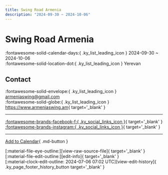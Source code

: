 ```yaml
---
title: Swing Road Armenia
description: "2024-09-30 ~ 2024-10-06"
---
```


# Swing Road Armenia 

:fontawesome-solid-calendar-days:{ .ky_list_leading_icon } 2024-09-30 ~ 2024-10-06  
:fontawesome-solid-location-dot:{ .ky_list_leading_icon } Yerevan  

## Contact

:fontawesome-solid-envelope:{ .ky_list_leading_icon } <armeniaswing@gmail.com>  
:fontawesome-solid-globe:{ .ky_list_leading_icon } <https://www.armeniaswing.am>{ target='_blank' }  

---

 [:fontawesome-brands-facebook-f:{ .ky_social_links_icon }](https://www.facebook.com/swingroadarmenia){ target='_blank' } [:fontawesome-brands-instagram:{ .ky_social_links_icon }](https://instagram.com/swingroadarmenia){ target='_blank' }

---

[Add to Calendar](https://swing.news/ics/en/2024/am/swing-road-armenia-2024.ics){ .md-button }

<div class="ky_page_footer" markdown>
<div class="ky_page_footer_trailing" markdown="span">
[:material-file-eye-outline:][view-raw-source-file]{ target='_blank' }
[:material-file-edit-outline:][edit-info]{ target='_blank' }
</div>
<div class="ky_page_footer_leading" markdown="span">
[:material-clock-edit-outline: 2024-07-06 07:02 UTC][view-edit-history]{ .ky_page_footer_history_button target='_blank' }
</div>
</div>

[view-raw-source-file]: https://github.com/swingdance/events/blob/main/2024/am/swing-road-armenia-2024.json "View Raw Source File"
[edit-info]: https://github.com/swingdance/events/issues/new?assignees=&labels=update+event&projects=&template=03-update_entity.yml&title=%5B2024%2Fam%5D%20Swing%20Road%20Armenia&region=am&year=2024&id=swing-road-armenia-2024&name=Swing%20Road%20Armenia&org_id= "Edit Info"

[view-edit-history]: https://github.com/swingdance/events/commits/main/2024/am/swing-road-armenia-2024.json "View Edit History"
